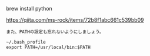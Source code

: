  brew install python
 
 https://qiita.com/ms-rock/items/72b8f1abc661c539bb09
 
 ```
 また、PATHの設定も忘れないようにしましょう。

~/.bash_profile
export PATH=/usr/local/bin:$PATH
```
